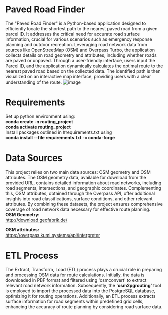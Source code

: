 # Paved Road Finder
The "Paved Road Finder" is a Python-based application designed to efficiently locate the shortest path to the nearest paved road from a given parcel ID. It addresses the critical need for accurate road surface information, crucial for various scenarios such as emergency response planning and outdoor recreation. Leveraging road network data from sources like OpenStreetMap (OSM) and Overpass Turbo, the application collects details on road geometry and attributes, including whether roads are paved or unpaved. 
Through a user-friendly interface, users input the Parcel ID, and the application dynamically calculates the optimal route to the nearest paved road based on the collected data. The identified path is then visualized on an interactive map interface, providing users with a clear understanding of the route. 
![image](https://github.com/prog-proj-novaims/Shortest-Path-to-the-Closest-Paved-Road-in-Rural-Area-/assets/158604785/f8ada662-0fec-48ff-9383-c440fdf7e922)
# Requirements
Set up python environment using:  
**conda create -n routing_project**  
**conda activate routing_project**  
Install packages outlined in #requirements.txt using   
**conda install --file requirements.txt -c conda-forge**
# Data Sources
This project relies on two main data sources: OSM geometry and OSM attributes. The OSM geometry data, available for download from the provided URL, contains detailed information about road networks, including road segments, intersections, and geographic coordinates. Complementing this, OSM attributes, obtained through the Overpass API, offer additional insights into road classifications, surface conditions, and other relevant attributes. By combining these datasets, the project ensures comprehensive coverage of road network data necessary for effective route planning.  
**OSM Geometry:**  
    http://download.geofabrik.de/  

**OSM attributes:**   
   https://overpass.kumi.systems/api/interpreter
# ETL Process
The Extract, Transform, Load (ETL) process plays a crucial role in preparing and processing OSM data for route calculations. Initially, the data is downloaded in PBF format and filtered using 'osmconvert' to extract relevant road network information. Subsequently, the **'osm2pgrouting'** tool is employed to import the processed data into the PostgreSQL database, optimizing it for routing operations. Additionally, an ETL process extracts surface information for road segments within predefined grid cells, enhancing the accuracy of route planning by considering road surface data.
